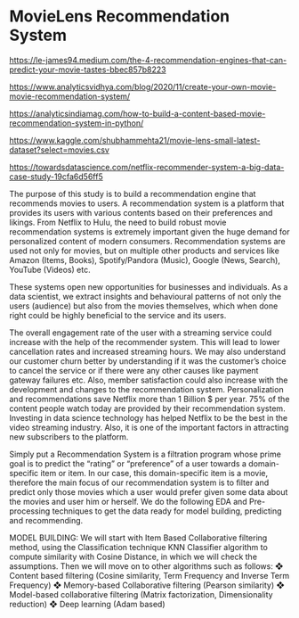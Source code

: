 # MovieLens Recommendation System

https://le-james94.medium.com/the-4-recommendation-engines-that-can-predict-your-movie-tastes-bbec857b8223

https://www.analyticsvidhya.com/blog/2020/11/create-your-own-movie-movie-recommendation-system/

https://analyticsindiamag.com/how-to-build-a-content-based-movie-recommendation-system-in-python/

https://www.kaggle.com/shubhammehta21/movie-lens-small-latest-dataset?select=movies.csv

https://towardsdatascience.com/netflix-recommender-system-a-big-data-case-study-19cfa6d56ff5


The purpose of this study is to build a recommendation engine that recommends movies to users. A recommendation system is a platform that provides its users with various contents based on their preferences and likings. From Netflix to Hulu, the need to build robust movie recommendation systems is extremely important given the huge demand for personalized content of modern consumers. Recommendation systems are used not only for movies, but on multiple other products and services like Amazon (Items, Books), Spotify/Pandora (Music), Google (News, Search), YouTube (Videos) etc. 

These systems open new opportunities for businesses and individuals. As a data scientist, we extract insights and behavioural patterns of not only the users (audience) but also from the movies themselves, which when done right could be highly beneficial to the service and its users. 

The overall engagement rate of the user with a streaming service could increase with the help of the recommender system. This will lead to lower cancellation rates and increased streaming hours. We may also understand our customer churn better by understanding if it was the customer’s choice to cancel the service or if there were any other causes like payment gateway failures etc. Also, member satisfaction could also increase with the development and changes to the recommendation system. Personalization and recommendations save Netflix more than 1 Billion $ per year. 
75% of the content people watch today are provided by their recommendation system. Investing in data science technology has helped Netflix to be the best in the video streaming industry.  Also, it is one of the important factors in attracting new subscribers to the platform.

Simply put a Recommendation System is a filtration program whose prime goal is to predict the “rating” or “preference” of a user towards a domain-specific item or item. In our case, this domain-specific item is a movie, therefore the main focus of our recommendation system is to filter and predict only those movies which a user would prefer given some data about the movies and user him or herself. We do the following EDA and Pre-processing techniques to get the data ready for model building, predicting and recommending.

MODEL BUILDING: We will start with Item Based Collaborative filtering method, using the  Classification technique KNN Classifier algorithm to compute similarity with Cosine Distance, in which we will check the assumptions. Then we will move on to other algorithms such as follows: 
❖	Content based filtering (Cosine similarity, Term Frequency and Inverse Term Frequency) 
❖	Memory-based Collaborative filtering (Pearson similarity)
❖	Model-based collaborative filtering (Matrix factorization, Dimensionality reduction)
❖	Deep learning (Adam based)

